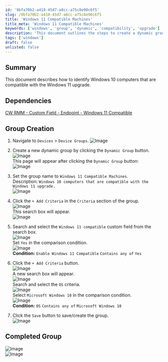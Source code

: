 ```yaml
---
id: '9bfa70b2-a410-45d7-a8cc-a75c8e90c6f5'
slug: /9bfa70b2-a410-45d7-a8cc-a75c8e90c6f5
title: 'Windows 11 Compatible Machines'
title_meta: 'Windows 11 Compatible Machines'
keywords: ['windows', 'group', 'dynamic', 'compatibility', 'upgrade']
description: 'This document outlines the steps to create a dynamic group in ConnectWise RMM for identifying Windows 10 computers that are compatible with the Windows 11 upgrade. It includes detailed instructions and screenshots for each step of the process.'
tags: ['windows']
draft: false
unlisted: false
---
```


## Summary

This document describes how to identify Windows 10 computers that are compatible with the Windows 11 upgrade.

## Dependencies

[CW RMM - Custom Field - Endpoint - Windows 11 Compatible](/docs/99719e54-ce8f-4b76-93f4-cc832a3b88cf)

## Group Creation 

1. Navigate to `Devices` > `Device Groups`.
   ![Image](../../../static/img/docs/9bfa70b2-a410-45d7-a8cc-a75c8e90c6f5/image_1.png)

2. Create a new dynamic group by clicking the `Dynamic Group` button.  
   ![Image](../../../static/img/docs/9bfa70b2-a410-45d7-a8cc-a75c8e90c6f5/image_2.png)  
   This page will appear after clicking the `Dynamic Group` button:  
   ![Image](../../../static/img/docs/9bfa70b2-a410-45d7-a8cc-a75c8e90c6f5/image_3.png)

3. Set the group name to `Windows 11 Compatible Machines`.  
   Description: `Windows 10 computers that are compatible with the Windows 11 upgrade.`  
   ![Image](../../../static/img/docs/9bfa70b2-a410-45d7-a8cc-a75c8e90c6f5/image_4.png)

4. Click the `+ Add Criteria` in the `Criteria` section of the group.  
   ![Image](../../../static/img/docs/9bfa70b2-a410-45d7-a8cc-a75c8e90c6f5/image_5.png)  
   This search box will appear.  
   ![Image](../../../static/img/docs/9bfa70b2-a410-45d7-a8cc-a75c8e90c6f5/image_6.png)

5. Search and select the `Windows 11 compatible` custom field from the search box.  
   ![Image](../../../static/img/docs/9bfa70b2-a410-45d7-a8cc-a75c8e90c6f5/image_7.png)  
   Set `Yes` in the comparison condition.  
   ![Image](../../../static/img/docs/9bfa70b2-a410-45d7-a8cc-a75c8e90c6f5/image_8.png)  
   **Condition:** `Enable Windows 11 Compatible` `Contains any of` `Yes`

6. Click the `+ Add Criteria` button.  
   ![Image](../../../static/img/docs/9bfa70b2-a410-45d7-a8cc-a75c8e90c6f5/image_9.png)  
   A new search box will appear.  
   ![Image](../../../static/img/docs/9bfa70b2-a410-45d7-a8cc-a75c8e90c6f5/image_10.png)  
   Search and select the `OS` criteria.  
   ![Image](../../../static/img/docs/9bfa70b2-a410-45d7-a8cc-a75c8e90c6f5/image_11.png)  
   Select `Microsoft Windows 10` in the comparison condition.  
   ![Image](../../../static/img/docs/9bfa70b2-a410-45d7-a8cc-a75c8e90c6f5/image_12.png)  
   **Condition:** `OS` `Contains any of` `Microsoft Windows 10`

7. Click the `Save` button to save/create the group.  
   ![Image](../../../static/img/docs/9bfa70b2-a410-45d7-a8cc-a75c8e90c6f5/image_13.png)

## Completed Group 

![Image](../../../static/img/docs/9bfa70b2-a410-45d7-a8cc-a75c8e90c6f5/image_14.png)  
![Image](../../../static/img/docs/9bfa70b2-a410-45d7-a8cc-a75c8e90c6f5/image_15.png)


